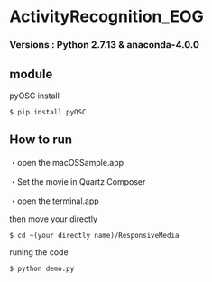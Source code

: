 # ActivityRecognition_EOG

### Versions : Python 2.7.13 & anaconda-4.0.0

## module
pyOSC install

```
$ pip install pyOSC
```

## How to run
・open the macOSSample.app


・Set the movie in Quartz Composer


・open the terminal.app


then move your directly

```
$ cd ~(your directly name)/ResponsiveMedia
```
runing the code

```
$ python demo.py
```